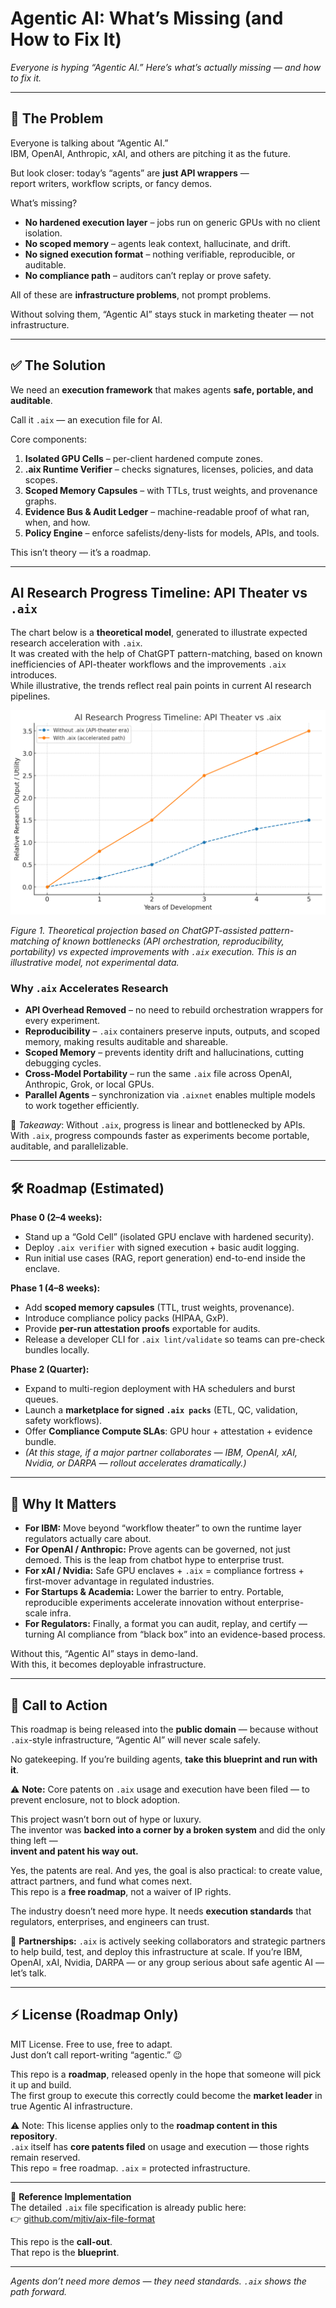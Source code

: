# Agentic AI: What’s Missing (and How to Fix It)

*Everyone is hyping “Agentic AI.” Here’s what’s actually missing — and how to fix it.*  

---

## 🚨 The Problem
Everyone is talking about “Agentic AI.”  
IBM, OpenAI, Anthropic, xAI, and others are pitching it as the future.  

But look closer: today’s “agents” are **just API wrappers** —  
report writers, workflow scripts, or fancy demos.  

What’s missing?  
- **No hardened execution layer** – jobs run on generic GPUs with no client isolation.  
- **No scoped memory** – agents leak context, hallucinate, and drift.  
- **No signed execution format** – nothing verifiable, reproducible, or auditable.  
- **No compliance path** – auditors can’t replay or prove safety.  

All of these are **infrastructure problems**, not prompt problems.  

Without solving them, “Agentic AI” stays stuck in marketing theater — not infrastructure.  

---

## ✅ The Solution
We need an **execution framework** that makes agents **safe, portable, and auditable**.  

Call it `.aix` — an execution file for AI.  

Core components:  
1. **Isolated GPU Cells** – per-client hardened compute zones.  
2. **.aix Runtime Verifier** – checks signatures, licenses, policies, and data scopes.  
3. **Scoped Memory Capsules** – with TTLs, trust weights, and provenance graphs.  
4. **Evidence Bus & Audit Ledger** – machine-readable proof of what ran, when, and how.  
5. **Policy Engine** – enforce safelists/deny-lists for models, APIs, and tools.  

This isn’t theory — it’s a roadmap.  

---

## AI Research Progress Timeline: API Theater vs `.aix`

The chart below is a **theoretical model**, generated to illustrate expected research acceleration with `.aix`.  
It was created with the help of ChatGPT pattern-matching, based on known inefficiencies of API-theater workflows and the improvements `.aix` introduces.  
While illustrative, the trends reflect real pain points in current AI research pipelines.  

![AI Research Progress Timeline](aix_timeline.png)  

*Figure 1. Theoretical projection based on ChatGPT-assisted pattern-matching of known bottlenecks (API orchestration, reproducibility, portability) vs expected improvements with `.aix` execution. This is an illustrative model, not experimental data.*  

### Why `.aix` Accelerates Research
- **API Overhead Removed** – no need to rebuild orchestration wrappers for every experiment.  
- **Reproducibility** – `.aix` containers preserve inputs, outputs, and scoped memory, making results auditable and shareable.  
- **Scoped Memory** – prevents identity drift and hallucinations, cutting debugging cycles.  
- **Cross-Model Portability** – run the same `.aix` file across OpenAI, Anthropic, Grok, or local GPUs.  
- **Parallel Agents** – synchronization via `.aixnet` enables multiple models to work together efficiently.  

📌 *Takeaway*: Without `.aix`, progress is linear and bottlenecked by APIs. With `.aix`, progress compounds faster as experiments become portable, auditable, and parallelizable.  

---

## 🛠️ Roadmap (Estimated)

**Phase 0 (2–4 weeks):**  
- Stand up a “Gold Cell” (isolated GPU enclave with hardened security).  
- Deploy `.aix verifier` with signed execution + basic audit logging.  
- Run initial use cases (RAG, report generation) end-to-end inside the enclave.  

**Phase 1 (4–8 weeks):**  
- Add **scoped memory capsules** (TTL, trust weights, provenance).  
- Introduce compliance policy packs (HIPAA, GxP).  
- Provide **per-run attestation proofs** exportable for audits.  
- Release a developer CLI for `.aix lint/validate` so teams can pre-check bundles locally.  

**Phase 2 (Quarter):**  
- Expand to multi-region deployment with HA schedulers and burst queues.  
- Launch a **marketplace for signed `.aix packs`** (ETL, QC, validation, safety workflows).  
- Offer **Compliance Compute SLAs**: GPU hour + attestation + evidence bundle.  
- *(At this stage, if a major partner collaborates — IBM, OpenAI, xAI, Nvidia, or DARPA — rollout accelerates dramatically.)*  

---

## 🧭 Why It Matters
- **For IBM:** Move beyond “workflow theater” to own the runtime layer regulators actually care about.  
- **For OpenAI / Anthropic:** Prove agents can be governed, not just demoed. This is the leap from chatbot hype to enterprise trust.  
- **For xAI / Nvidia:** Safe GPU enclaves + `.aix` = compliance fortress + first-mover advantage in regulated industries.  
- **For Startups & Academia:** Lower the barrier to entry. Portable, reproducible experiments accelerate innovation without enterprise-scale infra.  
- **For Regulators:** Finally, a format you can audit, replay, and certify — turning AI compliance from “black box” into an evidence-based process.  

Without this, “Agentic AI” stays in demo-land.  
With this, it becomes deployable infrastructure.  

---

## 📢 Call to Action
This roadmap is being released into the **public domain** — because without `.aix`-style infrastructure, “Agentic AI” will never scale safely.  

No gatekeeping. If you’re building agents, **take this blueprint and run with it**.  

⚠️ **Note:** Core patents on `.aix` usage and execution have been filed — to prevent enclosure, not to block adoption.  

This project wasn’t born out of hype or luxury.  
The inventor was **backed into a corner by a broken system** and did the only thing left —  
**invent and patent his way out.**  

Yes, the patents are real. And yes, the goal is also practical: to create value, attract partners, and fund what comes next.  
This repo is a **free roadmap**, not a waiver of IP rights.

The industry doesn’t need more hype. It needs **execution standards** that regulators, enterprises, and engineers can trust.  

🤝 **Partnerships:** `.aix` is actively seeking collaborators and strategic partners to help build, test, and deploy this infrastructure at scale. If you’re IBM, OpenAI, xAI, Nvidia, DARPA — or any group serious about safe agentic AI — let’s talk.  

---

## ⚡ License (Roadmap Only)
MIT License. Free to use, free to adapt.  
Just don’t call report-writing “agentic.” 😉  

This repo is a **roadmap**, released openly in the hope that someone will pick it up and build.  
The first group to execute this correctly could become the **market leader** in true Agentic AI infrastructure.  

⚠️ Note: This license applies only to the **roadmap content in this repository**.  
`.aix` itself has **core patents filed** on usage and execution — those rights remain reserved.  
This repo = free roadmap. `.aix` = protected infrastructure.  

---

📂 **Reference Implementation**  
The detailed `.aix` file specification is already public here:  
👉 [github.com/mjtiv/aix-file-format](https://github.com/mjtiv/aix-file-format)  

This repo is the **call-out**.  
That repo is the **blueprint**.  

---

*Agents don’t need more demos — they need standards. `.aix` shows the path forward.*  

